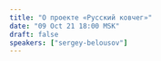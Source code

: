 ```yaml
---
title: "О проекте «Русский ковчег»"
date: "09 Oct 21 18:00 MSK"
draft: false
speakers: ["sergey-belousov"]
---
```

